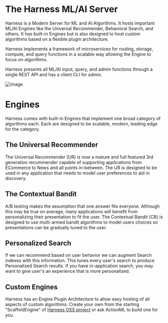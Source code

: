 # The Harness ML/AI Server

Harness is a Modern Server for ML and AI Algorithms. It hosts important ML/AI Engines like the Universal Recommender, Behavioral Search, and others. It has built-in Engines but is also designed to host custom algorithms based on a flexible plugin architecture.

Harness implements a framework of microservices for routing, storage, compute, and query functions in a scalable way allowing the Engine to focus on algorithms.

Harness presents all ML/AI input, query, and admin functions through a single REST API and has a client CLI for admin.

![image](/docs/images/harness-plugin-engines.svg)

<!--
![image](https://docs.google.com/drawings/d/e/2PACX-1vRJQAxBz0D_V6UgShqQFMlH3UbO1N7voy0wIrVOSTGziv4J78GZ2btEFqkrqFKds7SD51uqVNDntdt-/pub?w=549&h=1326)
-->

# Engines

Harness comes with built-in Engines that implement one broad category of algorithms each. Each are designed to be scalable, modern, leading edge for the category.

## The Universal Recommender

The Universal Recommender (UR) is now a mature and full featured 3rd generation recommender capable of supporting applications from ECommerce to News and all points in-between. The UR is designed to be used in any application that needs to model user preferences to aid in discovery.

## The Contextual Bandit

A/B testing makes the assumption that one answer fits everyone. Although this may be true on average, many applications will benefit from personalizing their presentation to fit the user. The Contextual Bandit (CB) is designed to use multi-armed bandit algorithms to model users choices so presentations can be gradually tuned to the user.

## Personalized Search

If we can recommend based on user behavior we can augment Search indexes with this information. This tunes every user's search to produce Personalized Search results. If you have in-application search, you may want to give user's an experience that is more personalized.

## Custom Engines

Harness has an Engine Plugin Architecture to allow easy hosting of all aspects of custom algorithms. Create your own from the starting "ScaffoldEngine" of <a href="https://github.com/actionml/harness" target="_blank">Harness OSS project</a> or ask ActionML to build one for you.

